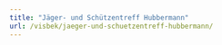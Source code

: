```yaml
---
title: "Jäger- und Schützentreff Hubbermann"
url: /visbek/jaeger-und-schuetzentreff-hubbermann/
---
```

